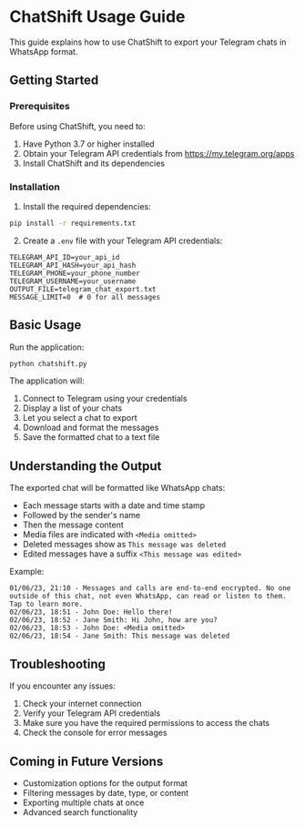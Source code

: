 # ChatShift Usage Guide

This guide explains how to use ChatShift to export your Telegram chats in WhatsApp format.

## Getting Started

### Prerequisites

Before using ChatShift, you need to:

1. Have Python 3.7 or higher installed
2. Obtain your Telegram API credentials from https://my.telegram.org/apps
3. Install ChatShift and its dependencies

### Installation

1. Install the required dependencies:
```bash
pip install -r requirements.txt
```

2. Create a `.env` file with your Telegram API credentials:
```
TELEGRAM_API_ID=your_api_id
TELEGRAM_API_HASH=your_api_hash
TELEGRAM_PHONE=your_phone_number
TELEGRAM_USERNAME=your_username
OUTPUT_FILE=telegram_chat_export.txt
MESSAGE_LIMIT=0  # 0 for all messages
```

## Basic Usage

Run the application:
```bash
python chatshift.py
```

The application will:
1. Connect to Telegram using your credentials
2. Display a list of your chats
3. Let you select a chat to export
4. Download and format the messages
5. Save the formatted chat to a text file

## Understanding the Output

The exported chat will be formatted like WhatsApp chats:
- Each message starts with a date and time stamp
- Followed by the sender's name
- Then the message content
- Media files are indicated with `<Media omitted>`
- Deleted messages show as `This message was deleted`
- Edited messages have a suffix `<This message was edited>`

Example:
```
01/06/23, 21:10 - Messages and calls are end-to-end encrypted. No one outside of this chat, not even WhatsApp, can read or listen to them. Tap to learn more.
02/06/23, 18:51 - John Doe: Hello there!
02/06/23, 18:52 - Jane Smith: Hi John, how are you?
02/06/23, 18:53 - John Doe: <Media omitted>
02/06/23, 18:54 - Jane Smith: This message was deleted
```

## Troubleshooting

If you encounter any issues:

1. Check your internet connection
2. Verify your Telegram API credentials
3. Make sure you have the required permissions to access the chats
4. Check the console for error messages

## Coming in Future Versions

- Customization options for the output format
- Filtering messages by date, type, or content
- Exporting multiple chats at once
- Advanced search functionality
